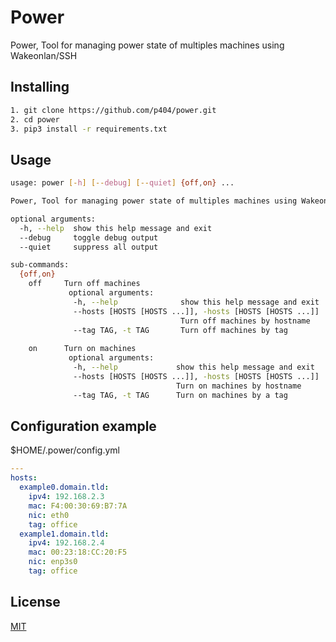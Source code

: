 # Power

Power, Tool for managing power state of multiples machines using Wakeonlan/SSH

## Installing
```bash
1. git clone https://github.com/p404/power.git
2. cd power
3. pip3 install -r requirements.txt
```
## Usage
```bash
usage: power [-h] [--debug] [--quiet] {off,on} ...

Power, Tool for managing power state of multiples machines using Wakeonlan/SSH

optional arguments:
  -h, --help  show this help message and exit
  --debug     toggle debug output
  --quiet     suppress all output

sub-commands:
  {off,on}
    off     Turn off machines
             optional arguments:
              -h, --help              show this help message and exit
              --hosts [HOSTS [HOSTS ...]], -hosts [HOSTS [HOSTS ...]]
                                      Turn off machines by hostname
              --tag TAG, -t TAG       Turn off machines by tag
    
    on      Turn on machines
             optional arguments:
              -h, --help             show this help message and exit
              --hosts [HOSTS [HOSTS ...]], -hosts [HOSTS [HOSTS ...]]
                                     Turn on machines by hostname
              --tag TAG, -t TAG      Turn on machines by a tag
```
## Configuration example
$HOME/.power/config.yml
```yaml
---
hosts:
  example0.domain.tld:
    ipv4: 192.168.2.3
    mac: F4:00:30:69:B7:7A
    nic: eth0
    tag: office
  example1.domain.tld:
    ipv4: 192.168.2.4
    mac: 00:23:18:CC:20:F5
    nic: enp3s0
    tag: office
```
## License
[MIT](https://github.com/p404/power/blob/master/LICENSE)
